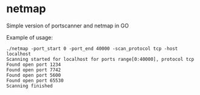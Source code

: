 # netmap
Simple version of portscanner and netmap in GO


Example of usage:

````
./netmap -port_start 0 -port_end 40000 -scan_protocol tcp -host localhost  
Scanning started for localhost for ports range[0:40000], protocol tcp
Found open port 1234
Found open port 7742
Found open port 5600
Found open port 65530
Scanning finished

